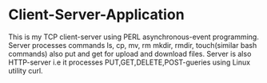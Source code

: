 # Client-Server-Application
This is my TCP client-server using PERL asynchronous-event programming. 
Server processes commands ls, cp, mv, rm mkdir, rmdir, touch(similar bash commands) also put and get for upload and download files.
Server is also HTTP-server i.e it processes PUT,GET,DELETE,POST-gueries using Linux utility curl.
